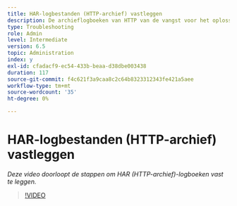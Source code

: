 ```yaml
---
title: HAR-logbestanden (HTTP-archief) vastleggen
description: De archieflogboeken van HTTP van de vangst voor het oplossen van problemennetwerk verwante kwesties
type: Troubleshooting
role: Admin
level: Intermediate
version: 6.5
topic: Administration
index: y
exl-id: cfadacf9-ec54-433b-beaa-d38dbe003438
duration: 117
source-git-commit: f4c621f3a9caa8c2c64b8323312343fe421a5aee
workflow-type: tm+mt
source-wordcount: '35'
ht-degree: 0%

---
```


# HAR-logbestanden (HTTP-archief) vastleggen

*Deze video doorloopt de stappen om HAR (HTTP-archief)-logboeken vast te leggen.*

>[!VIDEO](https://video.tv.adobe.com/v/335488?quality=12&learn=on)
